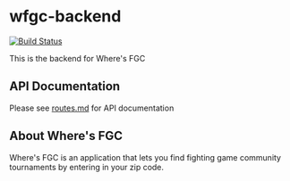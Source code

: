 # wfgc-backend

[![Build Status](https://travis-ci.org/notdb/wfgc-backend.svg?branch=master)](https://travis-ci.org/notdb/wfgc-backend)

This is the backend for Where's FGC


## API Documentation

Please see [routes.md](https://github.com/notdb/wfgc-backend/blob/master/routes.md) for API documentation

## About Where's FGC

Where's FGC is an application that lets you find fighting game community tournaments by entering in your zip code.
